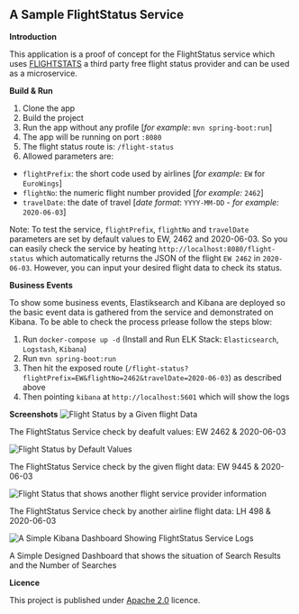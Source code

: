 A Sample FlightStatus Service
-------------------
**Introduction**

This application is a proof of concept for the FlightStatus service which uses [FLIGHTSTATS](https://www.flightstats.com) a third party free flight status provider and can be used as a microservice.

**Build & Run**
1. Clone the app 
2. Build the project
3. Run the app without any profile [_for example_: `mvn spring-boot:run`]
4. The app will be running on port `:8080`
5. The flight status route is: `/flight-status`
6. Allowed parameters are: 
  - `flightPrefix`: the short code used by airlines [_for example:_ `EW` for `EuroWings`]
  - `flightNo`: the numeric flight number provided [_for example:_ `2462`]
  - `travelDate`: the date of travel [_date format_: `YYYY-MM-DD` - _for example:_ `2020-06-03`]
   
Note: To test the service, `flightPrefix`, `flightNo` and `travelDate` parameters are set by default values to EW, 2462 and 2020-06-03. So you can easily check the service by heating `http://localhost:8080/flight-status` which automatically returns the JSON of the flight `EW 2462` in `2020-06-03`. However, you can input your desired flight data to check its status.


**Business Events**

To show some business events, Elastiksearch and Kibana are deployed so the basic event data is gathered from the service and demonstrated on Kibana. To be able to check the process prlease follow the steps blow:
1. Run `docker-compose up -d` (Install and Run ELK Stack: `Elasticsearch`, `Logstash`, `Kibana`)
2. Run `mvn spring-boot:run`
3. Then hit the exposed route (`/flight-status?flightPrefix=EW&flightNo=2462&travelDate=2020-06-03`) as described above
4. Then pointing `kibana` at `http://localhost:5601` which will show the logs

**Screenshots**
![Flight Status by a Given flight Data](https://i.ibb.co/dDkHbSR/Flight-Status-Default-Values.png)

The FlightStatus Service check by deafult values: EW 2462 & 2020-06-03


![Flight Status by Default Values](https://i.ibb.co/BcGj60J/A-Desired-Flight-Status-Check.png)

The FlightStatus Service check by the given flight data: EW 9445 & 2020-06-03


![Flight Status that shows another flight service provider information](https://i.ibb.co/c3dssm4/LH-Example.png)

The FlightStatus Service check by another airline flight data: LH 498 & 2020-06-03


![A Simple Kibana Dashboard Showing FlightStatus Service Logs](https://i.ibb.co/tsmnRGR/2020-06-07-23.png)

A Simple Designed Dashboard that shows the situation of Search Results and the Number of Searches

   
**Licence**

This project is published under [Apache 2.0](https://www.apache.org/licenses/LICENSE-2.0.txt) licence.
